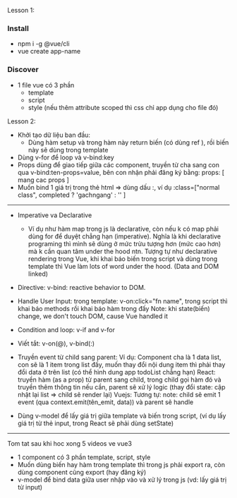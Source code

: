 Lesson 1:
### Install
- npm i -g @vue/cli
- vue create app-name

### Discover
- 1 file vue có 3 phần
  - template
  - script
  - style (nếu thêm attribute scoped thì css chỉ app dụng cho file đó)

Lesson 2: 
- Khởi tạo dữ liệu ban đầu:
  - Dùng hàm setup và trong hàm này return biến (có dùng ref ), rồi biến này sẽ dùng trong template
- Dùng v-for để loop và v-bind:key
- Props dùng để giao tiếp giữa các component, truyền từ cha sang con qua v-bind:ten-props=value, bên con nhận phải đăng ký bằng: props: [ mang cac props ]
- Muốn bind 1 giá trị trong thẻ html => dùng dấu :, ví dụ :class=["normal class", completed ? 'gachngang' : '' ]
-----------------------------------------------------------------------------------------------------------------------------------------------------------------
- Imperative va Declarative 
  - Ví dụ như hàm map trong js là declarative, còn nếu k có map phải dùng for để duyệt chẳng hạn (imperative). Nghĩa là khi declarative programing thì mình sẽ dùng ở mức
    trừu tượng hơn (mức cao hơn) mà k cần quan tâm under the hood ntn.
  Tượng tự như declarative rendering trong Vue, khi khai báo biến trong script và dùng trong template thì Vue làm lots of word under the hood. (Data and DOM linked)

- Directive:
  v-bind: reactive behavior to DOM.
- Handle User Input: trong template: v-on:click="fn name", trong script thì khai báo methods rồi khai báo hàm trong đấy
  Note: khi state(biến) change, we don't touch DOM, cause Vue handled it
- Condition and loop: v-if and v-for
- Viết tắt: v-on(@), v-bind(:)

- Truyền event từ child sang parent: Ví dụ: Component cha là 1 data list, con sẽ là 1 item trong list đấy, muốn thay đổi nội dung item thì phải thay đổi data ở trên list (có thể hình dung app todoList chẳng hạn)
  React: truyền hàm (as a prop) từ parent sang child, trong child gọi hàm đó và truyền thêm thông tin nếu cần, parent sẽ xử lý logic (thay đổi state: cập nhật lại list => child sẽ render lại)
  Vuejs: Tương tự: note: child sẽ emit 1 event (qua context.emit(tên_emit, data)) và parent sẽ handle 
- Dùng v-model để lấy giá trị giữa template và biến trong script, (ví dụ lấy giá trị từ thẻ input, trong React sẽ phải dùng setState)

-------------------------------------------------------
Tom tat sau khi hoc xong 5 videos ve vue3
- 1 component có 3 phần template, script, style
- Muốn dùng biến hay hàm trong template thì trong js phải export ra, còn dùng component cũng export (hay đăng ký)
- v-model để bind data giữa user nhập vào và xử lý trong js (vd: lấy giá trị từ input)